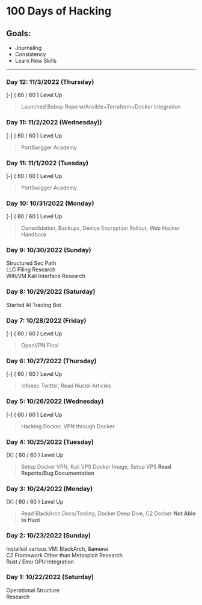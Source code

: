 # 100 Days of Hacking

## Goals:
- Journaling
- Consistency
- Learn New Skills

***

### Day 12: 11/3/2022 (Thursday)
[-] ( 60 / 60 ) Level Up
> Launched Bebop Repo w/Ansible+Terraform+Docker Integration

### Day 11: 11/2/2022 (Wednesday))
[-] ( 60 / 60 ) Level Up
> PortSwigger Academy

### Day 11: 11/1/2022 (Tuesday)
[-] ( 60 / 60 ) Level Up
> PortSwigger Academy

### Day 10: 10/31/2022 (Monday)
[-] ( 60 / 60 ) Level Up
> Consolidation, Backups, Device Encryption Rollout, Web Hacker Handbook

### Day 9: 10/30/2022 (Sunday)
Structured Sec Path <br>
LLC Filing Research <br>
Wifi/VM Kali Interface Research

### Day 8: 10/29/2022 (Saturday)
Started AI Trading Bot

### Day 7: 10/28/2022 (Friday)
[-] ( 60 / 60 ) Level Up
> OpenVPN Final

### Day 6: 10/27/2022 (Thursday)
[-] ( 60 / 60 ) Level Up
> Infosec Twitter, Read Nuclei Articles

### Day 5: 10/26/2022 (Wednesday)
[-] ( 60 / 60 ) Level Up
> Hacking Docker, VPN through Docker

### Day 4: 10/25/2022 (Tuesday)
[X] ( 60 / 60 ) Level Up
> Setup Docker VPN, Kali VPS Docker Image, Setup VPS
**Read Reports/Bug Documentation**

### Day 3: 10/24/2022 (Monday)
[X] ( 60 / 60 ) Level Up
> Read BlackArch Docs/Tooling, Docker Deep Dive, C2 Docker
**Not Able to Hunt**

### Day 2: 10/23/2022 (Sunday)
Installed various VM: BlackArch, ~~Samurai~~ <br>
C2 Framework Other than Metasploit Research <br>
Rust / Emu GPU Integration

### Day 1: 10/22/2022 (Saturday)
Operational Structure <br>
Research
